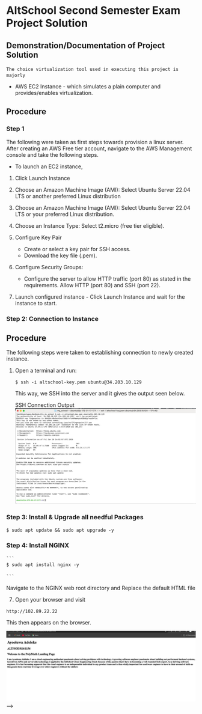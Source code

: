 # AltSchool Second Semester Exam Project Solution



## Demonstration/Documentation of Project Solution

    The choice virtualization tool used in executing this project is majorly
-  AWS EC2 Instance - which simulates a plain computer and provides/enables virtualization.


## Procedure

### Step 1
The following were taken as first steps towards provision a linux server.
After creating an AWS Free tier account, navigate to the AWS Management console and take the following steps.

- To launch an EC2 instance,
 1. Click Launch Instance

 2. Choose an Amazon Machine Image (AMI):
    Select Ubuntu Server 22.04 LTS or another preferred Linux distribution

 3. Choose an Amazon Machine Image (AMI):
    Select Ubuntu Server 22.04 LTS or your preferred Linux distribution.

 4. Choose an Instance Type:
    Select t2.micro (free tier eligible).

 5. Configure Key Pair
    - Create or select a key pair for SSH access.
    - Download the key file (.pem).
 
 6. Configure Security Groups:
    - Configure the server to allow HTTP traffic (port 80) as stated in the requirements.
Allow HTTP (port 80) and SSH (port 22).

 7.   Launch configured instance
    - Click Launch Instance and wait for the instance to start.


###  Step 2: Connection to Instance
   ## Procedure
   The following steps were taken to establishing connection to newly created instance.
1. Open a terminal and run:

   ```
   $ ssh -i altschool-key.pem ubuntu@34.203.10.129

   ```

   This way, we SSH into the server and it gives the output seen below.

   SSH Connection Output
   ![Connection Instance](/assets/ssh-photo.jpeg)


 ### Step 3: Install & Upgrade all needful Packages

   ```
   $ sudo apt update && sudo apt upgrade -y

   ```

 ### Step 4: Install NGINX

    ```
    $ sudo apt install nginx -y

    ```
  
Navigate to the NGINX web root directory and Replace the default HTML file






















7. Open your browser and visit

```
http://102.89.22.22

```
This then appears on the browser.

![VagrantSSH](/assets/img-3.jpeg) -->
